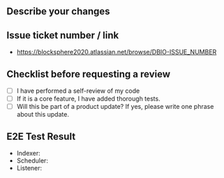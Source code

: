 ## Describe your changes

## Issue ticket number / link
- https://blocksphere2020.atlassian.net/browse/DBIO-ISSUE_NUMBER

## Checklist before requesting a review

- [ ] I have performed a self-review of my code
- [ ] If it is a core feature, I have added thorough tests.
- [ ] Will this be part of a product update? If yes, please write one phrase about this update.

## E2E Test Result
- Indexer:
- Scheduler:
- Listener: 